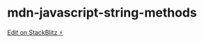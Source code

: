 # mdn-javascript-string-methods

[Edit on StackBlitz ⚡️](https://stackblitz.com/edit/mdn-javascript-string-methods)